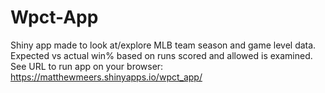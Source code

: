 # Wpct-App
Shiny app made to look at/explore MLB team season and game level data.  Expected vs actual win% based on runs scored and allowed is examined.
See URL to run app on your browser:  https://matthewmeers.shinyapps.io/wpct_app/
